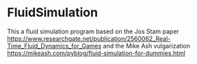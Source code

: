# FluidSimulation
This a fluid simulation program based on the Jos Stam paper https://www.researchgate.net/publication/2560062_Real-Time_Fluid_Dynamics_for_Games and the Mike Ash vulgarization https://mikeash.com/pyblog/fluid-simulation-for-dummies.html
